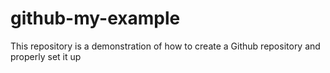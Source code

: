 # github-my-example
This repository is a demonstration of how to create a Github repository and properly set it up
